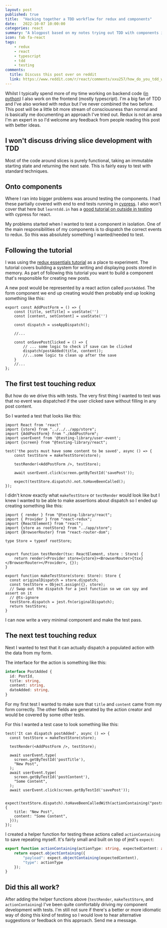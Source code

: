 ```yaml
---
layout: post
published: true
title:  "Hacking together a TDD workflow for redux and components"
date:   2022-10-07 10:00:00
categories: react
summary: "A blogpost based on my notes trying out TDD with components in react with redux "
icon: fab fa-react
tags:
    - redux
    - react
    - typescript
    - tdd
    - testing
comments:
  title: Discuss this post over on reddit
  link: https://www.reddit.com/r/react/comments/xxu257/how_do_you_tdd_with_redux/
---
```


Whilst I typically spend more of my time working on backend code ([in python](https://blog.meadsteve.dev/python/)) I 
also work on the frontend (mostly typescript). I'm a big fan of TDD and I've also worked with redux but I've never 
combined the two before. This post will be a little bit more stream of consciousness than normal and is basically me 
documenting an approach I've tried out. Redux is not an area I'm an expert in so I'd welcome any feedback from people 
reading this post with better ideas.

## I won't discuss driving slice development with TDD
Most of the code around slices is purely functional, taking an immutable
starting state and returning the next sate. This is fairly easy to test with standard techniques. 

## Onto components
Where I ran into bigger problems was around testing the components. I had these partially covered with end to end
tests running in [cypress](https://www.cypress.io/). I also won't cover that here but `learntdd.in` has a [good tutorial
on outside in testing](https://learntdd.in/react/) with cypress for react.

My problems started when I wanted to test a component in isolation. One of the main responsibilities of my components
is to dispatch the correct events to redux. So this was absolutely something I wanted/needed to test.

## Following the tutorial
I was using the [redux essentials tutorial](https://redux.js.org/tutorials/essentials/part-3-data-flow) as a place 
to experiment. The tutorial covers building a system for writing and displaying posts stored in memory.
As part of following this tutorial you want to build a component that's responsible for creating new posts.

A new post would be represented by a react action called `postAdded`. The form component we end up creating would then
probably end up looking something like this:

```tsx
export const AddPostForm = () => {
    const [title, setTitle] = useState('')
    const [content, setContent] = useState('')
    
    const dispatch = useAppDispatch();

    //...
    
    const onSavePostClicked = () => {
        // ... some logic to check if save can be clicked
        dispatch(postAdded(title, content));
        //...some logic to clean up after the save
    }
    //...
};
```

## The first test touching redux

But how do we drive this with tests. The very first thing I wanted to test was that no event was dispatched if the
user clicked save without filling in any post content.

So I wanted a test that looks like this:
```tsx
import React from 'react'
import {store} from "../../../app/store";
import {AddPostForm} from "./AddPostForm";
import userEvent from '@testing-library/user-event';
import {screen} from "@testing-library/react";

test('the posts must have some content to be saved', async () => {
    const testStore = makeTestStore(store);
    
    testRender(<AddPostForm />, testStore);
    
    await userEvent.click(screen.getByTestId('savePost'));
    
    expect(testStore.dispatch).not.toHaveBeenCalled();
});
```

I didn't know exactly what `makeTestStore` or `testRender` would look like but I knew I wanted to be able to make
assertions about dispatch so I ended up creating something like this:

```tsx
import { render } from "@testing-library/react";
import { Provider } from "react-redux";
import {ReactElement} from "react";
import {store as rootStore} from "../app/store";
import {BrowserRouter} from "react-router-dom";

type Store = typeof rootStore;


export function testRender(tsx: ReactElement, store : Store) {
    return render(<Provider store={store}><BrowserRouter>{tsx}</BrowserRouter></Provider>, {});
}

export function makeTestStore(store: Store): Store {
  const originalDispatch = store.dispatch;
  const testStore = Object.assign({}, store);
  // Swap out the dispatch for a jest function so we can spy and assert on it
  // @ts-ignore
  testStore.dispatch = jest.fn(originalDispatch);
  return testStore;
}
```

I can now write a very minimal component and make the test pass.

## The next test touching redux

Next I wanted to test that it can actually dispatch a populated action with the data from my form.

The interface for the action is something like this:

```typescript
interface PostAdded {
  id: PostId,
  title: string,
  content: string,
  dateAdded: string,
}
```

For my first test I wanted to make sure that `title` and `content` came from my form correctly. The other fields
are generated by the action creator and would be covered by some other tests.

For this I wanted a test case to look something like this:

```tsx
test('It can dispatch postAdded', async () => {
  const testStore = makeTestStore(store);

  testRender(<AddPostForm />, testStore);

  await userEvent.type(
    screen.getByTestId('postTitle'),
    "New Post",
  );
  await userEvent.type(
    screen.getByTestId('postContent'),
    "Some Content",
  );
  await userEvent.click(screen.getByTestId('savePost'));

  expect(testStore.dispatch).toHaveBeenCalledWith(actionContaining("posts/postAdded",{
    title: "New Post",
    content: "Some Content",
  }));
});
```

I created a helper function for testing these actions called `actionContaining` to save repeating myself. It's fairly
small and built on top of jest's `expect`:

```typescript
export function actionContaining(actionType: string, expectedContent: any) {
    return expect.objectContaining({
        "payload": expect.objectContaining(expectedContent),
        "type": actionType
    });
}
```


## Did this all work?

After adding the helper functions above (`testRender`, `makeTestStore`, and `actionContaining`) I've been quite
comfortably driving my component development with tests. I'm still not sure if there's a better or more idiomatic way
of doing this kind of testing so I would love to hear alternative suggestions or feedback on this approach. Send me
a message.

